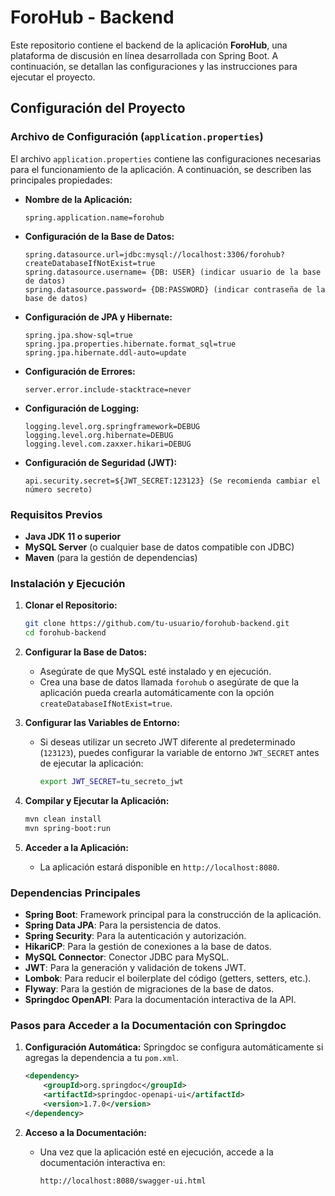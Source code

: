 # ForoHub - Backend

Este repositorio contiene el backend de la aplicación **ForoHub**, una plataforma de discusión en línea desarrollada con Spring Boot. A continuación, se detallan las configuraciones y las instrucciones para ejecutar el proyecto.

## Configuración del Proyecto

### Archivo de Configuración (`application.properties`)

El archivo `application.properties` contiene las configuraciones necesarias para el funcionamiento de la aplicación. A continuación, se describen las principales propiedades:

- **Nombre de la Aplicación:**
  ```properties
  spring.application.name=forohub
  ```

- **Configuración de la Base de Datos:**
  ```properties
  spring.datasource.url=jdbc:mysql://localhost:3306/forohub?createDatabaseIfNotExist=true
  spring.datasource.username= {DB: USER} (indicar usuario de la base de datos)
  spring.datasource.password= {DB:PASSWORD} (indicar contraseña de la base de datos)
  ```

- **Configuración de JPA y Hibernate:**
  ```properties
  spring.jpa.show-sql=true
  spring.jpa.properties.hibernate.format_sql=true
  spring.jpa.hibernate.ddl-auto=update
  ```

- **Configuración de Errores:**
  ```properties
  server.error.include-stacktrace=never
  ```

- **Configuración de Logging:**
  ```properties
  logging.level.org.springframework=DEBUG
  logging.level.org.hibernate=DEBUG
  logging.level.com.zaxxer.hikari=DEBUG
  ```

- **Configuración de Seguridad (JWT):**
  ```properties
  api.security.secret=${JWT_SECRET:123123} (Se recomienda cambiar el número secreto)
  ```

### Requisitos Previos

- **Java JDK 11 o superior**
- **MySQL Server** (o cualquier base de datos compatible con JDBC)
- **Maven** (para la gestión de dependencias)

### Instalación y Ejecución

1. **Clonar el Repositorio:**
   ```bash
   git clone https://github.com/tu-usuario/forohub-backend.git
   cd forohub-backend
   ```

2. **Configurar la Base de Datos:**
   - Asegúrate de que MySQL esté instalado y en ejecución.
   - Crea una base de datos llamada `forohub` o asegúrate de que la aplicación pueda crearla automáticamente con la opción `createDatabaseIfNotExist=true`.

3. **Configurar las Variables de Entorno:**
   - Si deseas utilizar un secreto JWT diferente al predeterminado (`123123`), puedes configurar la variable de entorno `JWT_SECRET` antes de ejecutar la aplicación:
     ```bash
     export JWT_SECRET=tu_secreto_jwt
     ```

4. **Compilar y Ejecutar la Aplicación:**
   ```bash
   mvn clean install
   mvn spring-boot:run
   ```

5. **Acceder a la Aplicación:**
   - La aplicación estará disponible en `http://localhost:8080`.


### Dependencias Principales

- **Spring Boot**: Framework principal para la construcción de la aplicación.
- **Spring Data JPA**: Para la persistencia de datos.
- **Spring Security**: Para la autenticación y autorización.
- **HikariCP**: Para la gestión de conexiones a la base de datos.
- **MySQL Connector**: Conector JDBC para MySQL.
- **JWT**: Para la generación y validación de tokens JWT.
- **Lombok**: Para reducir el boilerplate del código (getters, setters, etc.).
- **Flyway**: Para la gestión de migraciones de la base de datos.
- **Springdoc OpenAPI**: Para la documentación interactiva de la API.

### Pasos para Acceder a la Documentación con Springdoc

1. **Configuración Automática:** Springdoc se configura automáticamente si agregas la dependencia a tu `pom.xml`.

   ```xml
   <dependency>
       <groupId>org.springdoc</groupId>
       <artifactId>springdoc-openapi-ui</artifactId>
       <version>1.7.0</version>
   </dependency>
   ```

2. **Acceso a la Documentación:**
   - Una vez que la aplicación esté en ejecución, accede a la documentación interactiva en:
     ```
     http://localhost:8080/swagger-ui.html
     ```


